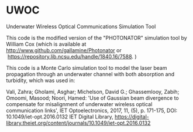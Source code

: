 # UWOC
Underwater Wireless Optical Communications Simulation Tool

This code is the modified version of the "PHOTONATOR" simulation tool by William Cox 
(which is available at http://www.github.com/gallamine/Photonator 
or  https://repository.lib.ncsu.edu/handle/1840.16/7588. )

This code is a Monte Carlo simulation tool to model the laser beam propagation through an underwater channel with both absorption and turbidity,
which was used in:

Vali, Zahra; Gholami, Asghar; Michelson, David G.; Ghassemlooy, Zabih; Omoomi, Masood; Noori, Hamed: 'Use of Gaussian beam divergence to compensate for misalignment of underwater wireless optical communication links', IET Optoelectronics, 2017, 11, (5), p. 171-175, DOI: 10.1049/iet-opt.2016.0132
IET Digital Library, https://digital-library.theiet.org/content/journals/10.1049/iet-opt.2016.0132



